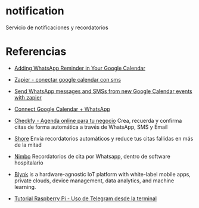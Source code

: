 # notification
Servicio de notificaciones y recordatorios

# Referencias

* [Adding WhatsApp Reminder in Your Google Calendar](https://medium.com/@ferrygunawan/adding-whatsapp-reminder-in-your-google-calendar-432266e0ac85)
* [Zapier - conectar google calendar con sms](https://zapier.com/blog/google-calendar-sms-tutorial/)
* [Send WhatsApp messages and SMSs from new Google Calendar events with zapier](https://zapier.com/apps/google-calendar/integrations/sms-masivos/222330/send-whatsapp-messages-from-new-google-calendar-events)
* [Connect Google Calendar + WhatsApp](https://onlizer.com/google_calendar/whatsapp)

* [Checkfy - Agenda online para tu negocio](https://www.checkfy.es/) Crea, recuerda y confirma citas de forma automática
a través de WhatsApp, SMS y Email
* [Shore](https://www.shore.com/es/recordatorios-automaticos/) Envía recordatorios automáticos y reduce tus citas fallidas en más de la mitad
* [Nimbo](https://www.nimbo-x.com/nueva-funcionalidad/recordatorios-de-cita-por-whatsapp) Recordatorios de cita por Whatsapp, dentro de software hospitalario
* [Blynk](https://blynk.io/) is a hardware-agnostic IoT platform with white-label mobile apps, private clouds, device management, data analytics, and machine learning.
* [Tutorial Raspberry Pi - Uso de Telegram desde la terminal](https://geekytheory.com/tutorial-raspberry-pi-uso-de-telegram-desde-la-terminal)
